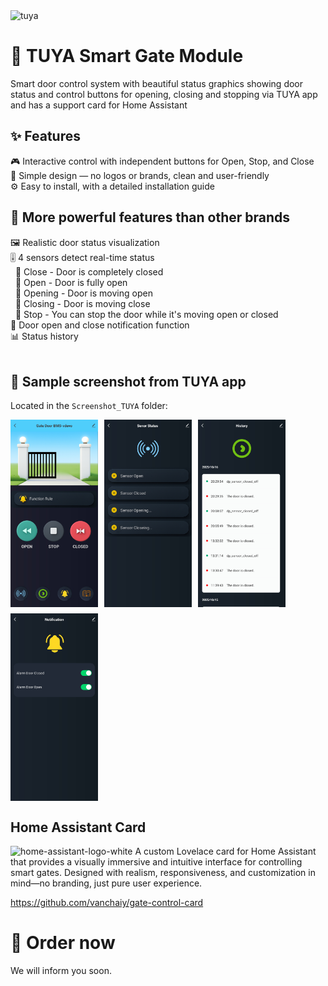  <img src="https://static.cytron.io/image/tutorial/hass-2024-5-why-hassio-on-pi-5/1-vrcp-vjojgay1skibqgk1g.png" alt="tuya" height="150" />

# 🚪 TUYA Smart Gate Module
Smart door control system with beautiful status graphics showing door status and control buttons for opening, closing and stopping via TUYA app and has a support card for Home Assistant



## ✨ Features

🎮 Interactive control with independent buttons for Open, Stop, and Close <br>
🧼 Simple design — no logos or brands, clean and user-friendly <br>
⚙️ Easy to install, with a detailed installation guide <br>


## 💎 More powerful features than other brands
🖼️ Realistic door status visualization <br>
🎚️ 4 sensors detect real-time status <br>
    &nbsp;&nbsp;🔸 Close - Door is completely closed <br>
    &nbsp;&nbsp;🔸 Open - Door is fully open <br>
    &nbsp;&nbsp;🔸 Opening - Door is moving open <br>
    &nbsp;&nbsp;🔸 Closing - Door is moving close <br>
    &nbsp;&nbsp;🔸 Stop - You can stop the door while it's moving open or closed <br>
🔔 Door open and close notification function <br>
📊 Status history <br><br>


## 📸 Sample screenshot from TUYA app


Located in the `Screenshot_TUYA` folder:
<div style="display: flex; flex-wrap: wrap; gap: 10px;">
  <img src="./Screenshot_TUYA/Screenshot_20251019_144057_SmartLife.jpg" alt="Gate Screen" width="140" height="300"/>
  <img src="./Screenshot_TUYA/Screenshot_20251019_144103_SmartLife.jpg" alt="Gate Screen" width="140" height="300"/>
  <img src="./Screenshot_TUYA/Screenshot_20251019_144111_SmartLife.jpg" alt="Gate Screen" width="140" height="300"/>
  <img src="./Screenshot_TUYA/Screenshot_20251019_144117_SmartLife.jpg" alt="Gate Screen" width="140" height="300"/>
</div>


## Home Assistant Card
<img src="https://www.home-assistant.io/images/home-assistant-logo-white.svg" alt="home-assistant-logo-white" height="50"/>
A custom Lovelace card for Home Assistant that provides a visually immersive and intuitive interface for controlling smart gates. Designed with realism, responsiveness, and customization in mind—no branding, just pure user experience. <br>

https://github.com/vanchaiy/gate-control-card

# 🛒 Order now
We will inform you soon.
